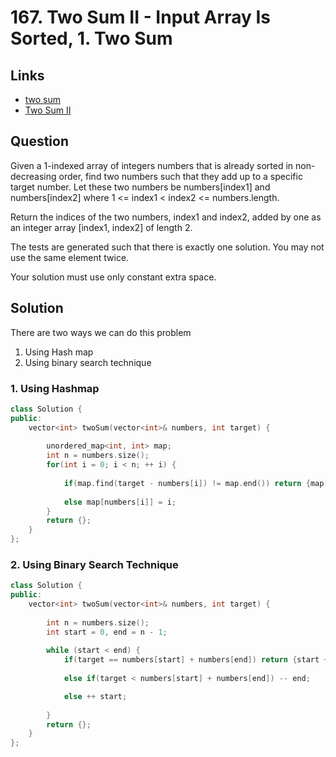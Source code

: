 # 167. Two Sum II - Input Array Is Sorted, 1. Two Sum


## Links

- [two sum](https://leetcode.com/problems/two-sum/)
- [Two Sum II](https://leetcode.com/problems/two-sum-ii-input-array-is-sorted/)



## Question 

Given a 1-indexed array of integers numbers that is already sorted in non-decreasing order, find two numbers such that they add up to a specific target number. Let these two numbers be numbers[index1] and numbers[index2] where 1 <= index1 < index2 <= numbers.length.

Return the indices of the two numbers, index1 and index2, added by one as an integer array [index1, index2] of length 2.

The tests are generated such that there is exactly one solution. You may not use the same element twice.

Your solution must use only constant extra space.

## Solution

There are two ways we can do this problem

1. Using Hash map
2. Using binary search technique


### 1. Using Hashmap

```cpp
class Solution {
public:
    vector<int> twoSum(vector<int>& numbers, int target) {
        
        unordered_map<int, int> map;
        int n = numbers.size();
        for(int i = 0; i < n; ++ i) {
            
            if(map.find(target - numbers[i]) != map.end()) return {map[target - numbers[i]] + 1, i + 1}; 
            
            else map[numbers[i]] = i;
        }
        return {};
    }
};
```

### 2. Using Binary Search Technique
```cpp
class Solution {
public:
    vector<int> twoSum(vector<int>& numbers, int target) {
        
        int n = numbers.size();
        int start = 0, end = n - 1;
        
        while (start < end) {
            if(target == numbers[start] + numbers[end]) return {start + 1, end + 1};
            
            else if(target < numbers[start] + numbers[end]) -- end;

            else ++ start; 
            
        }
        return {};
    }
};

```